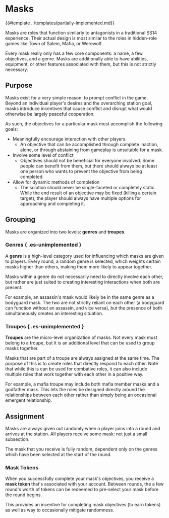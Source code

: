 # Masks

{{#template ../templates/partially-implemented.md}}

Masks are roles that function similarly to antagonists in a traditional SS14 experience.
Their actual design is most similar to the roles in hidden-role games like Town of Salem, Mafia, or Werewolf.

Every mask really only has a few core components: a name, a few objectives, and a genre.
Masks are additionally able to have abilities, equipment, or other features associated with them, but this is not strictly necessary.

## Purpose

Masks exist for a very simple reason: to prompt conflict in the game.
Beyond an individual player's desires and the overarching station goal, masks introduce incentives that cause conflict and disrupt what would otherwise be largely peaceful cooperation.

As such, the objectives for a particular mask must accomplish the following goals:
- Meaningfully encourage interaction with other players.
  - An objective that can be accomplished through complete inaction, alone, or through abstaining from gameplay is unsuitable for a mask.
- Involve some level of conflict
  - Objectives should not be beneficial for everyone involved.
Some people can benefit from them, but there should always be at least one person who wants to prevent the objective from being completed.
- Allow for dynamic methods of completion
  - The solution should never be single-faceted or completely static.
While the end result of an objective may be fixed (killing a certain target), the player should always have multiple options for approaching and completing it.

## Grouping

Masks are organized into two levels: **genres** and **troupes**.

### Genres { .es-unimplemented }

A **genre** is a high-level category used for influencing which masks are given to players.
Every round, a random genre is selected, which weights certain masks higher than others, making them more likely to appear together.

Masks within a genre do not necessarily need to directly involve each other, but rather are just suited to creating interesting interactions when both are present.

For example, an assassin's mask would likely be in the same genre as a bodyguard mask.
The two are not strictly reliant on each other (a bodyguard can function without an assassin, and vice versa), but the presence of both simultaneously creates an interesting situation.

### Troupes { .es-unimplemented }

**Troupes** are the micro-level organization of masks.
Not every mask must belong to a troupe, but it is an additional level that can be used to group masks together.

Masks that are part of a troupe are always assigned at the same time.
The purpose of this is to create roles that directly respond to each other.
Note that while this is can be used for combative roles, it can also include multiple roles that work together with each other in a positive way.

For example, a mafia troupe may include both mafia member masks and a godfather mask.
This lets the roles be designed directly around the relationships between each other rather than simply being an occasional emergent relationship.

## Assignment

Masks are always given out randomly when a player joins into a round and arrives at the station.
All players receive some mask: not just a small subsection.

The mask that you receive is fully random, dependent only on the genres which have been selected at the start of the round.

### Mask Tokens
When you successfully complete your mask's objectives, you receive a **mask token** that's associated with your account.
Between rounds, the a few round's worth of tokens can be redeemed to pre-select your mask before the round begins.

This provides an incentive for completing mask objectives (to earn tokens) as well as way to occasionally mitigate randomness.
